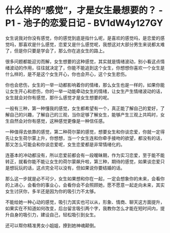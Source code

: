 # 什么样的“感觉”，才是女生最想要的？ - P1 - 池子的恋爱日记 - BV1dW4y127GY

女生说我对你没有感觉，你的感觉到底是指什么呢，是喜欢的感觉吗，是恋爱的感觉吗，那喜欢是什么感觉，恋爱又是什么感觉呢，我想这对大部分男生来说都太难了，但是你只要是学会了，那么你在追女生的路上。

很多问题都能迎刃而解，女生想要的这种感觉，其实就是情绪波动，别小看这点情绪波动的作用，往往就决定了，你能不能追到这个女生，你想想你喜欢一个女生是什么样的，是不是这个女生开心，你也会开心，这个女生悲伤。

你也会悲伤，女生的一举一动都影响着你的情绪，那么女生也是一样的，如果你能让女生开心和悲伤，你的一举一动能牵动女生的情绪，让女生产生情绪波动的话，女生就会对你有感觉，那什么感觉才是女生想要的呢。

一般有三种，第一种懂我的感觉，女生都希望有一个，真正能了解自己的爱好，了解自己的兴趣，了解自己的三观，当你足够了解女生，能够产生三观上共鸣时，女生自然会对你有感觉，这种感觉更像是一种信任感。

一种值得去依靠的感觉，第二种荷尔蒙的感觉，想要女生和你谈恋爱，你就一定得先让女生荷尔蒙上升，你想想，当一个女生连和你牵手接吻的欲望，都没有的话，那又怎么可能会和你谈恋爱呢，女生恋爱都是非常情绪化的。

连基本的冲动都没有，所以恋爱前都会有一段暧昧期，作为实习恋爱，至于能不能转正，就看你能不能让女生的荷尔蒙飙升啦，第三种，期待的感觉，如果谈恋爱只是想玩玩的话，这点完全可以没有，但如果说你要结婚的话。

那么这一步就是必不可少，女生如果想和你在一起，一定会想象你的未来，会看你的上进心，会看你的事业心，会看你会不会照顾她，愿不愿意一起走向未来，其实女生讨厌你，多半还是因为你的吸引力不太够。

不能给她一种心动的感觉，吸引力其实也可以从，形象、情商、聊天这方面提升，如果实在不知道如何改变，后台留言吸引两个字，我教你怎么才能在短时间内，提升自身的吸引力，建设自己，轻松吸引到女生。

还可以帮你精准男女小姐姐，撩到她神魂颠倒。